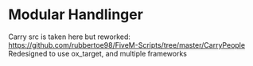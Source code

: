 # Modular Handlinger

Carry src is taken here but reworked: https://github.com/rubbertoe98/FiveM-Scripts/tree/master/CarryPeople
Redesigned to use ox_target, and multiple frameworks